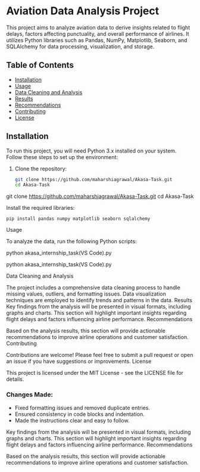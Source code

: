 # Aviation Data Analysis Project
This project aims to analyze aviation data to derive insights related to flight delays, factors affecting punctuality, and overall performance of airlines. It utilizes Python libraries such as Pandas, NumPy, Matplotlib, Seaborn, and SQLAlchemy for data processing, visualization, and storage.

## Table of Contents
- [Installation](#installation)
- [Usage](#usage)
- [Data Cleaning and Analysis](#data-cleaning-and-analysis)
- [Results](#results)
- [Recommendations](#recommendations)
- [Contributing](#contributing)
- [License](#license)

## Installation
To run this project, you will need Python 3.x installed on your system. Follow these steps to set up the environment:

1. Clone the repository:
   ```bash
   git clone https://github.com/maharshiagrawal/Akasa-Task.git
   cd Akasa-Task

git clone https://github.com/maharshiagrawal/Akasa-Task.git
cd Akasa-Task

Install the required libraries:

    pip install pandas numpy matplotlib seaborn sqlalchemy

Usage

To analyze the data, run the following Python scripts:

  python akasa_internship_task(VS Code).py

python akasa_internship_task(VS Code).py


Data Cleaning and Analysis

The project includes a comprehensive data cleaning process to handle missing values, outliers, and formatting issues. Data visualization techniques are employed to identify trends and patterns in the data.
Results
Key findings from the analysis will be presented in visual formats, including graphs and charts. This section will highlight important insights regarding flight delays and factors influencing airline performance.
Recommendations

Based on the analysis results, this section will provide actionable recommendations to improve airline operations and customer satisfaction.
Contributing

Contributions are welcome! Please feel free to submit a pull request or open an issue if you have suggestions or improvements.
License

This project is licensed under the MIT License - see the LICENSE file for details.
### Changes Made:
- Fixed formatting issues and removed duplicate entries.
- Ensured consistency in code blocks and indentation.
- Made the instructions clear and easy to follow.

Key findings from the analysis will be presented in visual formats, including graphs and charts. This section will highlight important insights regarding flight delays and factors influencing airline performance.
Recommendations

Based on the analysis results, this section will provide actionable recommendations to improve airline operations and customer satisfaction.
